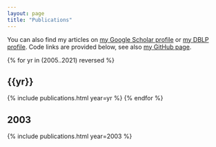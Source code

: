 ```yaml
---
layout: page
title: "Publications"
---
```


  You can also find my articles on <a href="{{site.gscholar}}">my
  Google Scholar profile</a> or <a  href="{{ site.dblp }}"> my DBLP
  profile</a>. Code links are provided below, see also 
      <a  href="{{ site.github }}">my GitHub page</a>.


{% for yr in (2005..2021) reversed %}
## {{yr}}
{% include publications.html year=yr %}
{% endfor %}

## 2003
{% include publications.html year=2003 %}

